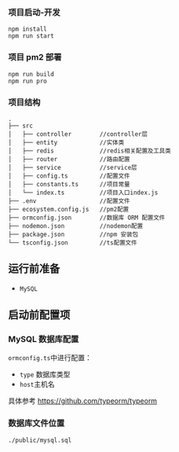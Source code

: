 ### 项目启动-开发

```
npm install
npm run start
```

### 项目 pm2 部署

```
npm run build
npm run pro
```

### 项目结构

```
.
├── src
│   ├── controller        //controller层
│   ├── entity            //实体类
│   ├── redis             //redis相关配置及工具类
│   ├── router            //路由配置
│   ├── service           //service层
│   ├── config.ts         //配置文件
│   ├── constants.ts      //项目常量
│   └── index.ts          //项目入口index.js
├── .env                  //配置文件
├── ecosystem.config.js   //pm2配置
├── ormconfig.json        //数据库 ORM 配置文件
├── nodemon.json          //nodemon配置
├── package.json          //npm 安装包
└── tsconfig.json         //ts配置文件
```

## 运行前准备

- `MySQL`

## 启动前配置项

### MySQL 数据库配置

`ormconfig.ts`中进行配置：

- `type` 数据库类型
- `host`主机名

具体参考 https://github.com/typeorm/typeorm

### 数据库文件位置

```
./public/mysql.sql
```
